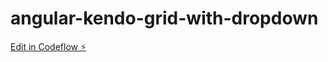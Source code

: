 # angular-kendo-grid-with-dropdown

[Edit in Codeflow ⚡️](https://stackblitz.com/~/github.com/prakash742/angular-kendo-grid-with-dropdown)